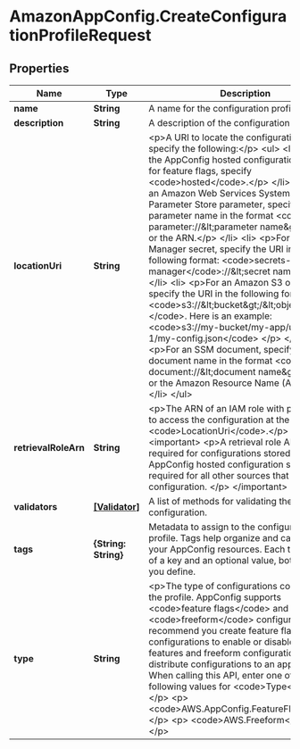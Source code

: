 # AmazonAppConfig.CreateConfigurationProfileRequest

## Properties

Name | Type | Description | Notes
------------ | ------------- | ------------- | -------------
**name** | **String** | A name for the configuration profile. | 
**description** | **String** | A description of the configuration profile. | [optional] 
**locationUri** | **String** | &lt;p&gt;A URI to locate the configuration. You can specify the following:&lt;/p&gt; &lt;ul&gt; &lt;li&gt; &lt;p&gt;For the AppConfig hosted configuration store and for feature flags, specify &lt;code&gt;hosted&lt;/code&gt;.&lt;/p&gt; &lt;/li&gt; &lt;li&gt; &lt;p&gt;For an Amazon Web Services Systems Manager Parameter Store parameter, specify either the parameter name in the format &lt;code&gt;ssm-parameter://&amp;lt;parameter name&amp;gt;&lt;/code&gt; or the ARN.&lt;/p&gt; &lt;/li&gt; &lt;li&gt; &lt;p&gt;For an Secrets Manager secret, specify the URI in the following format: &lt;code&gt;secrets-manager&lt;/code&gt;://&amp;lt;secret name&amp;gt;.&lt;/p&gt; &lt;/li&gt; &lt;li&gt; &lt;p&gt;For an Amazon S3 object, specify the URI in the following format: &lt;code&gt;s3://&amp;lt;bucket&amp;gt;/&amp;lt;objectKey&amp;gt; &lt;/code&gt;. Here is an example: &lt;code&gt;s3://my-bucket/my-app/us-east-1/my-config.json&lt;/code&gt; &lt;/p&gt; &lt;/li&gt; &lt;li&gt; &lt;p&gt;For an SSM document, specify either the document name in the format &lt;code&gt;ssm-document://&amp;lt;document name&amp;gt;&lt;/code&gt; or the Amazon Resource Name (ARN).&lt;/p&gt; &lt;/li&gt; &lt;/ul&gt; | 
**retrievalRoleArn** | **String** | &lt;p&gt;The ARN of an IAM role with permission to access the configuration at the specified &lt;code&gt;LocationUri&lt;/code&gt;.&lt;/p&gt; &lt;important&gt; &lt;p&gt;A retrieval role ARN is not required for configurations stored in the AppConfig hosted configuration store. It is required for all other sources that store your configuration. &lt;/p&gt; &lt;/important&gt; | [optional] 
**validators** | [**[Validator]**](Validator.md) | A list of methods for validating the configuration. | [optional] 
**tags** | **{String: String}** | Metadata to assign to the configuration profile. Tags help organize and categorize your AppConfig resources. Each tag consists of a key and an optional value, both of which you define. | [optional] 
**type** | **String** | &lt;p&gt;The type of configurations contained in the profile. AppConfig supports &lt;code&gt;feature flags&lt;/code&gt; and &lt;code&gt;freeform&lt;/code&gt; configurations. We recommend you create feature flag configurations to enable or disable new features and freeform configurations to distribute configurations to an application. When calling this API, enter one of the following values for &lt;code&gt;Type&lt;/code&gt;:&lt;/p&gt; &lt;p&gt; &lt;code&gt;AWS.AppConfig.FeatureFlags&lt;/code&gt; &lt;/p&gt; &lt;p&gt; &lt;code&gt;AWS.Freeform&lt;/code&gt; &lt;/p&gt; | [optional] 



